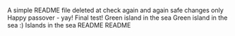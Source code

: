 A simple README file
deleted at
check again
and again
safe changes only
Happy passover - yay!
Final test!
Green island in the sea
Green island in the sea :)
Islands in the sea
README
README

